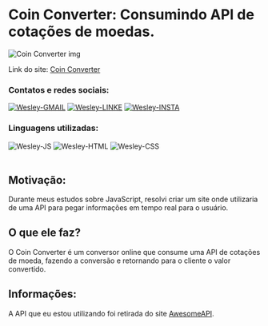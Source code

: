 # Coin Converter: Consumindo API de cotações de moedas.

![Coin Converter img](https://user-images.githubusercontent.com/89321125/144520974-30201c9b-44a7-4554-9c50-6b848e9fe754.PNG)

Link do site: <a href="https://coin-converter.netlify.app/">Coin Converter</a>

### Contatos e redes sociais:
<div style="display: inline_block">
  <a href="mailto:wesleyara.contato@gmail.com"><img alt="Wesley-GMAIL" src="https://img.shields.io/badge/Gmail-D14836?style=for-the-badge&logo=gmail&logoColor=white"></a>
  <a href="https://www.linkedin.com/in/wesley-gomes-de-araújo-534a66221/"><img alt="Wesley-LINKE" src="https://img.shields.io/badge/LinkedIn-0077B5?style=for-the-badge&logo=linkedin&logoColor=white"></a>
  <a href="https://www.instagram.com/wesleyaraujo_w/"><img alt="Wesley-INSTA" src="https://img.shields.io/badge/Instagram-E4405F?style=for-the-badge&logo=instagram&logoColor=white"></a> 
</div>

### Linguagens utilizadas:
<div style="display: inline_block;">
  <img align="center" alt="Wesley-JS" src="https://img.shields.io/badge/JavaScript-323330?style=for-the-badge&logo=javascript&logoColor=F7DF1E">
  <img align="center" alt="Wesley-HTML" src="https://img.shields.io/badge/HTML5-E34F26?style=for-the-badge&logo=html5&logoColor=white">
  <img align="center" alt="Wesley-CSS" src="https://img.shields.io/badge/CSS3-1572B6?style=for-the-badge&logo=css3&logoColor=white">
</div><br>

## Motivação:
Durante meus estudos sobre JavaScript, resolvi criar um site onde utilizaria de uma API para pegar informações em tempo real para o usuário.

## O que ele faz?
O Coin Converter é um conversor online que consume uma API de cotações de moeda, fazendo a conversão e retornando para o cliente o valor convertido.

## Informações:
A API que eu estou utilizando foi retirada do site <a href="https://docs.awesomeapi.com.br/api-de-moedas">AwesomeAPI</a>.
